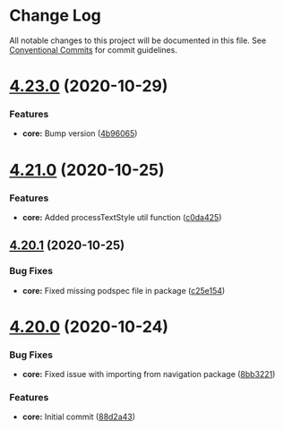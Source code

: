# Change Log

All notable changes to this project will be documented in this file.
See [Conventional Commits](https://conventionalcommits.org) for commit guidelines.

# [4.23.0](https://github.com/renavigation2/renavigation2/compare/v4.22.2...v4.23.0) (2020-10-29)


### Features

* **core:** Bump version ([4b96065](https://github.com/renavigation2/renavigation2/commit/4b96065c43a38da03add53aafcb236a8130701e4))





# [4.21.0](https://github.com/renavigation2/renavigation2/compare/v4.20.1...v4.21.0) (2020-10-25)


### Features

* **core:** Added processTextStyle util function ([c0da425](https://github.com/renavigation2/renavigation2/commit/c0da4258f7b0ef1bc93e1219d8c133527f2ae5e6))





## [4.20.1](https://github.com/renavigation2/renavigation2/compare/v4.20.0...v4.20.1) (2020-10-25)


### Bug Fixes

* **core:** Fixed missing podspec file in package ([c25e154](https://github.com/renavigation2/renavigation2/commit/c25e15411072636172ba1d7100c05854c6ef282f))





# [4.20.0](https://github.com/renavigation2/renavigation2/compare/v4.19.0...v4.20.0) (2020-10-24)


### Bug Fixes

* **core:** Fixed issue with importing from navigation package ([8bb3221](https://github.com/renavigation2/renavigation2/commit/8bb3221f526ac32c8cf1a47d33f2a41666b1bea9))


### Features

* **core:** Initial commit ([88d2a43](https://github.com/renavigation2/renavigation2/commit/88d2a43b0cad046230545e6558a73b29502c57b7))
